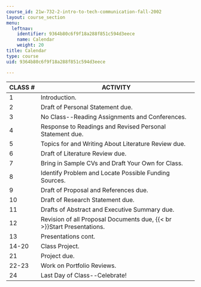 ```yaml
---
course_id: 21w-732-2-intro-to-tech-communication-fall-2002
layout: course_section
menu:
  leftnav:
    identifier: 9364b80c6f9f18a288f851c594d3eece
    name: Calendar
    weight: 20
title: Calendar
type: course
uid: 9364b80c6f9f18a288f851c594d3eece

---
```


| CLASS # | ACTIVITY |
| --- | --- |
| 1 | Introduction. |
| 2 | Draft of Personal Statement due. |
| 3 | No Class--Reading Assignments and Conferences. |
| 4 | Response to Readings and Revised Personal Statement due. |
| 5 | Topics for and Writing About Literature Review due. |
| 6 | Draft of Literature Review due. |
| 7 | Bring in Sample CVs and Draft Your Own for Class. |
| 8 | Identify Problem and Locate Possible Funding Sources. |
| 9 | Draft of Proposal and References due. |
| 10 | Draft of Research Statement due. |
| 11 | Drafts of Abstract and Executive Summary due. |
| 12 | Revision of all Proposal Documents due,  {{< br >}}Start Presentations. |
| 13 | Presentations cont. |
| 14-20 | Class Project. |
| 21 | Project due. |
| 22-23 | Work on Portfolio Reviews. |
| 24 | Last Day of Class--Celebrate!